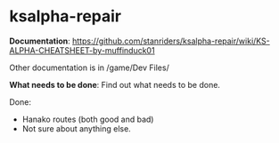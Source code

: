 ksalpha-repair
==============

**Documentation**: https://github.com/stanriders/ksalpha-repair/wiki/KS-ALPHA-CHEATSHEET-by-muffinduck01

Other documentation is in /game/Dev Files/

**What needs to be done**: Find out what needs to be done.

Done:
 * Hanako routes (both good and bad)
 * Not sure about anything else.
